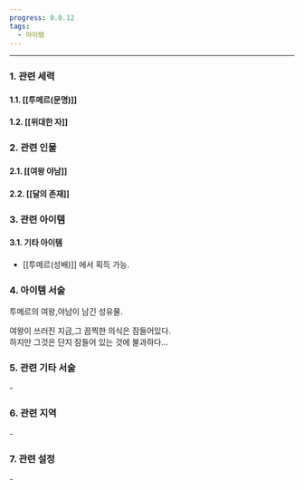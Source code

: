 ```yaml
---
progress: 0.0.12
tags:
  - 아이템
---
```

---
### 1. 관련 세력 
#### 1.1. [[투메르(문명)]]
#### 1.2. [[위대한 자]]

### 2. 관련 인물
#### 2.1. [[여왕 야남]]
#### 2.2. [[달의 존재]]

### 3. 관련 아이템
#### 3.1. 기타 아이템
- [[투메르(성배)]] 에서 획득 가능.

### 4. 아이템 서술
투메르의 여왕,야남이 남긴 성유물.  
  
여왕이 쓰러진 지금,그 끔찍한 의식은 잠들어있다.  
하지만 그것은 단지 잠들어 있는 것에 불과하다...

### 5. 관련 기타 서술
\-
### 6. 관련 지역
\-
### 7. 관련 설정
\-